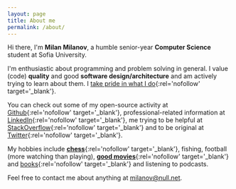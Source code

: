 ```yaml
---
layout: page
title: About me
permalink: /about/
---
```


Hi there, I'm **Milan Milanov**, a humble senior-year **Computer Science** student at Sofia University.

I'm enthusiastic about programming and problem solving in general. I value (code) **quality** and good **software design/architecture** and am actively trying to learn about them. I [take pride in what I do](http://books.stuartherbert.com/if-i-knew-then/take-pride-in-what-you-do.html){:rel='nofollow' target='_blank'}.

You can check out some of my open-source activity at [Github](https://github.com/milanov/){:rel='nofollow' target='_blank'}, professional-related information at [LinkedIn](https://bg.linkedin.com/in/milanmilanov){:rel='nofollow' target='_blank'}, me trying to be helpful at [StackOverflow](http://stackoverflow.com/users/4334499/milan-milanov){:rel='nofollow' target='_blank'} and to be original at [Twitter](https://twitter.com/milan0v){:rel='nofollow' target='_blank'}.

My hobbies include [**chess**](http://www.chess.com/members/view/whizz3r){:rel='nofollow' target='_blank'}, fishing, football (more watching than playing), [**good movies**](http://www.imdb.com/user/ur24973204/){:rel='nofollow' target='_blank'} and [books](https://www.goodreads.com/user/show/16736198-milan-milanov){:rel='nofollow' target='_blank'} and listening to podcasts.

Feel free to contact me about anything at <milanov@null.net>.